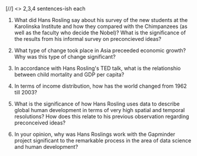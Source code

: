 [//] <> 2,3,4 sentences-ish each

1. What did Hans Rosling say about his survey of the new students at the Karolinska Institute and how they compared with the Chimpanzees (as well as the faculty who decide the Nobel)? What is the significance of the results from his informal survey on preconcieved ideas?

2. What type of change took place in Asia preceeded economic growth? Why was this type of change significant?


3. In accordance with Hans Rosling's TED talk, what is the relationshio between child mortality and GDP per capita?

4. In terms of income distribution, how has the world changed from 1962 till 2003?

5. What is the significance of how Hans Rosling uses data to describe global human development in terms of very high spatial and temporal resolutions? How does this relate to his previous observation regarding preconceived ideas?

6. In your opinion, why was Hans Roslings work with the Gapminder project significant to the remarkable process in the area of data science and human development?
